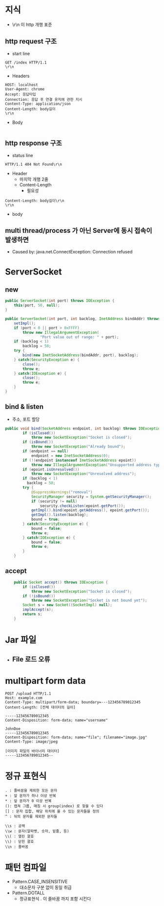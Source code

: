 
# 지식
- \r\n 이 http 개행 표준

## http request 구조
- start line

```
GET /index HTTP/1.1
\r\n
```

- Headers

```
HOST: localhost
User-Agent: chrome
Accept: 응답타입
Connection: 응답 후 연결 유지에 관한 지시
Content-Type: application/json
Content-Length: body길이
\r\n
```

- Body

```
```

## http response 구조
- status line
```
HTTP/1.1 404 Not Found\r\n
```

- Header
    - 마지막 개행 2줄
    - Content-Length
        - 필요성
```
Content-Length: body길이\r\n
\r\n
```

- body

## multi thread/process 가 아닌 Server에 동시 접속이 발생하면
- Caused by: java.net.ConnectException: Connection refused

# ServerSocket 
## new

```java
public ServerSocket(int port) throws IOException {
    this(port, 50, null);
}

public ServerSocket(int port, int backlog, InetAddress bindAddr) throws IOException {
    setImpl();
    if (port < 0 || port > 0xFFFF)
        throw new IllegalArgumentException(
                "Port value out of range: " + port);
    if (backlog < 1)
        backlog = 50;
    try {
        bind(new InetSocketAddress(bindAddr, port), backlog);
    } catch(SecurityException e) {
        close();
        throw e;
    } catch(IOException e) {
        close();
        throw e;
    }
}
```

## bind & listen
- 주소, 포트 할당
```java
public void bind(SocketAddress endpoint, int backlog) throws IOException {
        if (isClosed())
            throw new SocketException("Socket is closed");
        if (isBound())
            throw new SocketException("Already bound");
        if (endpoint == null)
            endpoint = new InetSocketAddress(0);
        if (!(endpoint instanceof InetSocketAddress epoint))
            throw new IllegalArgumentException("Unsupported address type");
        if (epoint.isUnresolved())
            throw new SocketException("Unresolved address");
        if (backlog < 1)
          backlog = 50;
        try {
            @SuppressWarnings("removal")
            SecurityManager security = System.getSecurityManager();
            if (security != null)
                security.checkListen(epoint.getPort());
            getImpl().bind(epoint.getAddress(), epoint.getPort());
            getImpl().listen(backlog);
            bound = true;
        } catch(SecurityException e) {
            bound = false;
            throw e;
        } catch(IOException e) {
            bound = false;
            throw e;
        }
    }

```

## accept

```java
    public Socket accept() throws IOException {
        if (isClosed())
            throw new SocketException("Socket is closed");
        if (!isBound())
            throw new SocketException("Socket is not bound yet");
        Socket s = new Socket((SocketImpl) null);
        implAccept(s);
        return s;
    }
```


# Jar 파일
- File 로드 오류
  - 

# multipart form data

```
POST /upload HTTP/1.1
Host: example.com
Content-Type: multipart/form-data; boundary=---123456789012345
Content-Length: [전체 데이터의 길이]

-----123456789012345
Content-Disposition: form-data; name="username"

JohnDoe
-----123456789012345
Content-Disposition: form-data; name="file"; filename="image.jpg"
Content-Type: image/jpeg

[이미지 파일의 바이너리 데이터]
-----123456789012345--
```


# 정규 표현식
```
. : 줄바꿈을 제외한 모든 문자
+ : 앞 문자가 하나 이상 반복
* : 앞 문자가 0 이상 반복
(): 캡쳐 그룹, 매칭 시 group(index) 로 찾을 수 있다
[] : 문자 집합, 해당 위치에 올 수 있는 문자들을 정의
^ : 뒤의 문자를 제외한 문자들

\\s : 공백
\\w : 문자(알파벳, 숫자, 밑줄, 등)
\\( : 열린 괄호
\\) : 닫힌 괄호
\\n : 줄바꿈
```

# 패턴 컴파일
- Pattern.CASE_INSENSITIVE
  - 대소문자 구분 없이 동일 취급
- Pattern.DOTALL
  - 정규표현식 . 이 줄바꿈 까지 포함 시킨다